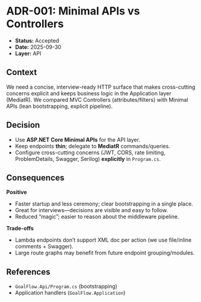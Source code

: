﻿# ADR-001: Minimal APIs vs Controllers

- **Status:** Accepted
- **Date:** 2025-09-30
- **Layer:** API

## Context
We need a concise, interview-ready HTTP surface that makes cross-cutting concerns explicit and keeps business logic in the Application layer (MediatR). We compared MVC Controllers (attributes/filters) with Minimal APIs (lean bootstrapping, explicit pipeline).

## Decision
- Use **ASP.NET Core Minimal APIs** for the API layer.
- Keep endpoints **thin**; delegate to **MediatR** commands/queries.
- Configure cross-cutting concerns (JWT, CORS, rate limiting, ProblemDetails, Swagger, Serilog) **explicitly** in `Program.cs`.

## Consequences
**Positive**
- Faster startup and less ceremony; clear bootstrapping in a single place.
- Great for interviews—decisions are visible and easy to follow.
- Reduced “magic”; easier to reason about the middleware pipeline.

**Trade-offs**
- Lambda endpoints don’t support XML doc per action (we use file/inline comments + Swagger).
- Large route graphs may benefit from future endpoint grouping/modules.

## References
- `GoalFlow.Api/Program.cs` (bootstrapping)
- Application handlers (`GoalFlow.Application`)
